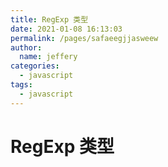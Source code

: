 ```yaml
---
title: RegExp 类型
date: 2021-01-08 16:13:03
permalink: /pages/safaeegjjasweew
author: 
  name: jeffery
categories: 
  - javascript
tags: 
  - javascript
---
```


# RegExp 类型